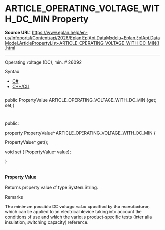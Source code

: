 # ARTICLE_OPERATING_VOLTAGE_WITH_DC_MIN Property

**Source URL:** https://www.eplan.help/en-us/Infoportal/Content/api/2026/Eplan.EplApi.DataModelu~Eplan.EplApi.DataModel.ArticlePropertyList~ARTICLE_OPERATING_VOLTAGE_WITH_DC_MIN().html

---

Operating voltage (DC), min. # 26092.

Syntax

- [C#](#i-syntax-CS)
- [C++/CLI](#i-syntax-CPP2005)

```
```
public PropertyValue ARTICLE_OPERATING_VOLTAGE_WITH_DC_MIN {get; set;}
```
```

```
```
public:

property PropertyValue^ ARTICLE_OPERATING_VOLTAGE_WITH_DC_MIN {

   PropertyValue^ get();

   void set (    PropertyValue^ value);

}
```
```

#### Property Value

Returns property value of type System.String.

Remarks

The minimum possible DC voltage value specified by the manufacturer, which can be applied to an electrical device taking into account the conditions of use and which the various product-specific tests (inter alia insulation, switching capacity) reference.
